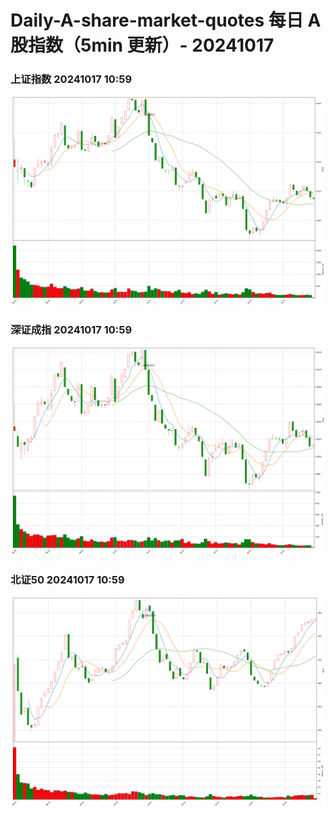 
# Daily-A-share-market-quotes 每日 A 股指数（5min 更新）- 20241017

### 上证指数 20241017 10:59
![](./fig/2024/10/20241017-sh000001.png)

### 深证成指 20241017 10:59
![](./fig/2024/10/20241017-sz399001.png)

### 北证50 20241017 10:59
![](./fig/2024/10/20241017-bj899050.png)
